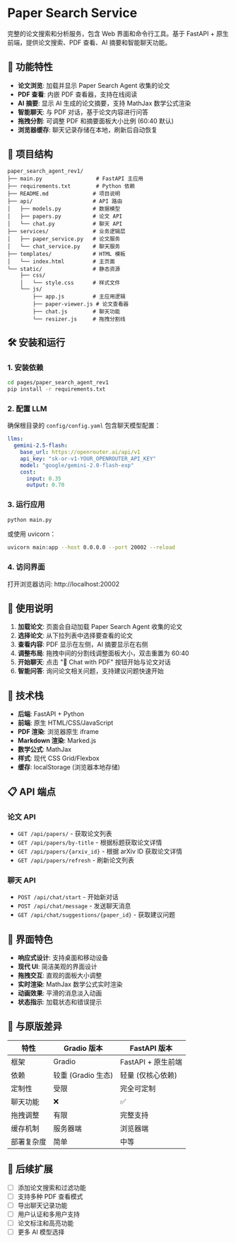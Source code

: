 # Paper Search Service

完整的论文搜索和分析服务，包含 Web 界面和命令行工具。基于 FastAPI + 原生前端，提供论文搜索、PDF 查看、AI 摘要和智能聊天功能。

## 🚀 功能特性

- **论文浏览**: 加载并显示 Paper Search Agent 收集的论文
- **PDF 查看**: 内嵌 PDF 查看器，支持在线阅读
- **AI 摘要**: 显示 AI 生成的论文摘要，支持 MathJax 数学公式渲染
- **智能聊天**: 与 PDF 对话，基于论文内容进行问答
- **拖拽分割**: 可调整 PDF 和摘要面板大小比例 (60:40 默认)
- **浏览器缓存**: 聊天记录存储在本地，刷新后自动恢复

## 📁 项目结构

```
paper_search_agent_rev1/
├── main.py                 # FastAPI 主应用
├── requirements.txt        # Python 依赖
├── README.md              # 项目说明
├── api/                   # API 路由
│   ├── models.py          # 数据模型
│   ├── papers.py          # 论文 API
│   └── chat.py            # 聊天 API
├── services/              # 业务逻辑层
│   ├── paper_service.py   # 论文服务
│   └── chat_service.py    # 聊天服务
├── templates/             # HTML 模板
│   └── index.html         # 主页面
└── static/                # 静态资源
    ├── css/
    │   └── style.css      # 样式文件
    └── js/
        ├── app.js         # 主应用逻辑
        ├── paper-viewer.js # 论文查看器
        ├── chat.js        # 聊天功能
        └── resizer.js     # 拖拽分割线
```

## 🛠️ 安装和运行

### 1. 安装依赖

```bash
cd pages/paper_search_agent_rev1
pip install -r requirements.txt
```

### 2. 配置 LLM

确保根目录的 `config/config.yaml` 包含聊天模型配置：

```yaml
llms:
  gemini-2.5-flash:
    base_url: https://openrouter.ai/api/v1
    api_key: "sk-or-v1-YOUR_OPENROUTER_API_KEY"
    model: "google/gemini-2.0-flash-exp"
    cost:
      input: 0.35
      output: 0.70
```

### 3. 运行应用

```bash
python main.py
```

或使用 uvicorn：

```bash
uvicorn main:app --host 0.0.0.0 --port 20002 --reload
```

### 4. 访问界面

打开浏览器访问: http://localhost:20002

## 🎯 使用说明

1. **加载论文**: 页面会自动加载 Paper Search Agent 收集的论文
2. **选择论文**: 从下拉列表中选择要查看的论文
3. **查看内容**: PDF 显示在左侧，AI 摘要显示在右侧
4. **调整布局**: 拖拽中间的分割线调整面板大小，双击重置为 60:40
5. **开始聊天**: 点击 "💬 Chat with PDF" 按钮开始与论文对话
6. **智能问答**: 询问论文相关问题，支持建议问题快速开始

## 🔧 技术栈

- **后端**: FastAPI + Python
- **前端**: 原生 HTML/CSS/JavaScript
- **PDF 渲染**: 浏览器原生 iframe
- **Markdown 渲染**: Marked.js
- **数学公式**: MathJax
- **样式**: 现代 CSS Grid/Flexbox
- **缓存**: localStorage (浏览器本地存储)

## 📋 API 端点

### 论文 API
- `GET /api/papers/` - 获取论文列表
- `GET /api/papers/by-title` - 根据标题获取论文详情
- `GET /api/papers/{arxiv_id}` - 根据 arXiv ID 获取论文详情
- `GET /api/papers/refresh` - 刷新论文列表

### 聊天 API
- `POST /api/chat/start` - 开始新对话
- `POST /api/chat/message` - 发送聊天消息
- `GET /api/chat/suggestions/{paper_id}` - 获取建议问题

## 🎨 界面特色

- **响应式设计**: 支持桌面和移动设备
- **现代 UI**: 简洁美观的界面设计
- **拖拽交互**: 直观的面板大小调整
- **实时渲染**: MathJax 数学公式实时渲染
- **动画效果**: 平滑的消息淡入动画
- **状态指示**: 加载状态和错误提示

## 🔗 与原版差异

| 特性 | Gradio 版本 | FastAPI 版本 |
|------|-------------|--------------|
| 框架 | Gradio | FastAPI + 原生前端 |
| 依赖 | 较重 (Gradio 生态) | 轻量 (仅核心依赖) |
| 定制性 | 受限 | 完全可定制 |
| 聊天功能 | ❌ | ✅ |
| 拖拽调整 | 有限 | 完整支持 |
| 缓存机制 | 服务器端 | 浏览器端 |
| 部署复杂度 | 简单 | 中等 |

## 🚀 后续扩展

- [ ] 添加论文搜索和过滤功能
- [ ] 支持多种 PDF 查看模式
- [ ] 导出聊天记录功能
- [ ] 用户认证和多用户支持
- [ ] 论文标注和高亮功能
- [ ] 更多 AI 模型选择 